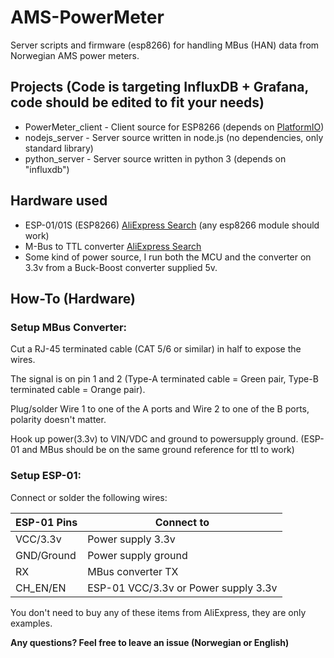 # AMS-PowerMeter
Server scripts and firmware (esp8266) for handling MBus (HAN) data from Norwegian AMS power meters.

## Projects (Code is targeting InfluxDB + Grafana, code should be edited to fit your needs)
 * PowerMeter_client - Client source for ESP8266 (depends on [PlatformIO](https://platformio.org/platformio-ide))
 * nodejs_server - Server source written in node.js (no dependencies, only standard library)
 * python_server - Server source written in python 3 (depends on "influxdb")
 
## Hardware used
 * ESP-01/01S (ESP8266) [AliExpress Search](https://www.aliexpress.com/af/esp%25252d01s.html?SearchText=esp%252d01s&d=y&initiative_id=SB_20190925124558&origin=n&catId=0&isViewCP=y&jump=afs&switch_new_app=y) (any esp8266 module should work)
 * M-Bus to TTL converter [AliExpress Search](https://www.aliexpress.com/af/tss721a-ttl.html?SearchText=tss721a+ttl&d=y&initiative_id=SB_20190925125227&origin=n&catId=0&isViewCP=y&jump=afs&switch_new_app=y)
 * Some kind of power source, I run both the MCU and the converter on 3.3v from a Buck-Boost converter supplied 5v.


## How-To (Hardware)
### Setup MBus Converter:
Cut a RJ-45 terminated cable (CAT 5/6 or similar) in half to expose the wires.

The signal is on pin 1 and 2 (Type-A terminated cable = Green pair, Type-B terminated cable = Orange pair).

Plug/solder Wire 1 to one of the A ports and Wire 2 to one of the B ports, polarity doesn't matter.

Hook up power(3.3v) to VIN/VDC and ground to powersupply ground. (ESP-01 and MBus should be on the same ground reference for ttl to work)

### Setup ESP-01:

Connect or solder the following wires:

ESP-01 Pins | Connect to
----------- | ----------
VCC/3.3v | Power supply 3.3v
GND/Ground | Power supply ground
RX | MBus converter TX
CH_EN/EN | ESP-01 VCC/3.3v or Power supply 3.3v

You don't need to buy any of these items from AliExpress, they are only examples.

**Any questions? Feel free to leave an issue (Norwegian or English)**
